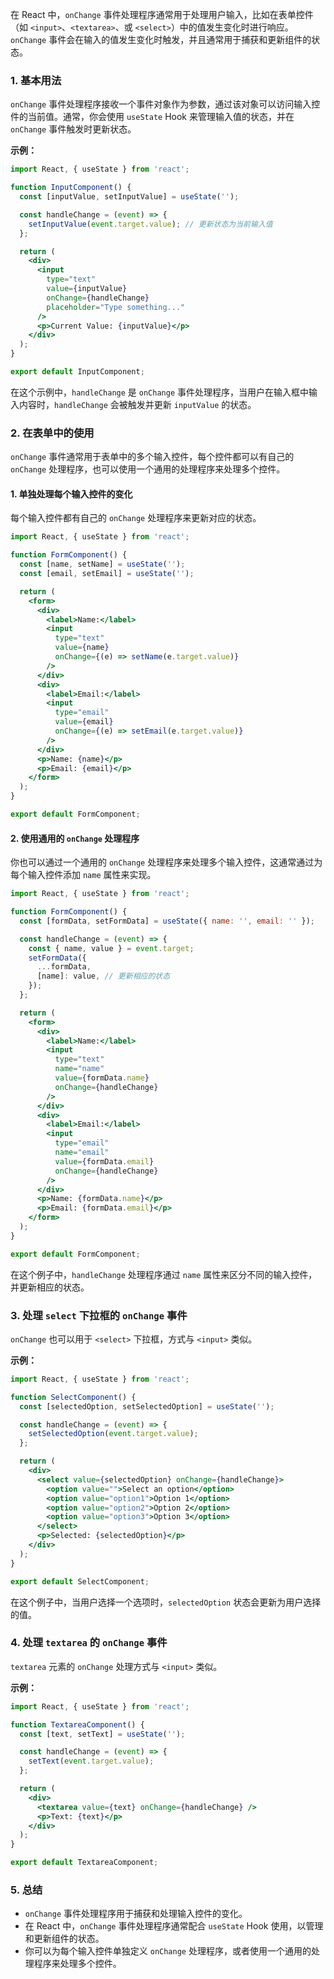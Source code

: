 在 React 中，`onChange` 事件处理程序通常用于处理用户输入，比如在表单控件（如 `<input>`、`<textarea>`、或 `<select>`）中的值发生变化时进行响应。`onChange` 事件会在输入的值发生变化时触发，并且通常用于捕获和更新组件的状态。

### 1. **基本用法**

`onChange` 事件处理程序接收一个事件对象作为参数，通过该对象可以访问输入控件的当前值。通常，你会使用 `useState` Hook 来管理输入值的状态，并在 `onChange` 事件触发时更新状态。

**示例：**

```jsx
import React, { useState } from 'react';

function InputComponent() {
  const [inputValue, setInputValue] = useState('');

  const handleChange = (event) => {
    setInputValue(event.target.value); // 更新状态为当前输入值
  };

  return (
    <div>
      <input 
        type="text" 
        value={inputValue} 
        onChange={handleChange} 
        placeholder="Type something..."
      />
      <p>Current Value: {inputValue}</p>
    </div>
  );
}

export default InputComponent;
```

在这个示例中，`handleChange` 是 `onChange` 事件处理程序，当用户在输入框中输入内容时，`handleChange` 会被触发并更新 `inputValue` 的状态。

### 2. **在表单中的使用**

`onChange` 事件通常用于表单中的多个输入控件，每个控件都可以有自己的 `onChange` 处理程序，也可以使用一个通用的处理程序来处理多个控件。

#### 1. **单独处理每个输入控件的变化**

每个输入控件都有自己的 `onChange` 处理程序来更新对应的状态。

```jsx
import React, { useState } from 'react';

function FormComponent() {
  const [name, setName] = useState('');
  const [email, setEmail] = useState('');

  return (
    <form>
      <div>
        <label>Name:</label>
        <input 
          type="text" 
          value={name} 
          onChange={(e) => setName(e.target.value)} 
        />
      </div>
      <div>
        <label>Email:</label>
        <input 
          type="email" 
          value={email} 
          onChange={(e) => setEmail(e.target.value)} 
        />
      </div>
      <p>Name: {name}</p>
      <p>Email: {email}</p>
    </form>
  );
}

export default FormComponent;
```

#### 2. **使用通用的 `onChange` 处理程序**

你也可以通过一个通用的 `onChange` 处理程序来处理多个输入控件，这通常通过为每个输入控件添加 `name` 属性来实现。

```jsx
import React, { useState } from 'react';

function FormComponent() {
  const [formData, setFormData] = useState({ name: '', email: '' });

  const handleChange = (event) => {
    const { name, value } = event.target;
    setFormData({
      ...formData,
      [name]: value, // 更新相应的状态
    });
  };

  return (
    <form>
      <div>
        <label>Name:</label>
        <input 
          type="text" 
          name="name" 
          value={formData.name} 
          onChange={handleChange} 
        />
      </div>
      <div>
        <label>Email:</label>
        <input 
          type="email" 
          name="email" 
          value={formData.email} 
          onChange={handleChange} 
        />
      </div>
      <p>Name: {formData.name}</p>
      <p>Email: {formData.email}</p>
    </form>
  );
}

export default FormComponent;
```

在这个例子中，`handleChange` 处理程序通过 `name` 属性来区分不同的输入控件，并更新相应的状态。

### 3. **处理 `select` 下拉框的 `onChange` 事件**

`onChange` 也可以用于 `<select>` 下拉框，方式与 `<input>` 类似。

**示例：**

```jsx
import React, { useState } from 'react';

function SelectComponent() {
  const [selectedOption, setSelectedOption] = useState('');

  const handleChange = (event) => {
    setSelectedOption(event.target.value);
  };

  return (
    <div>
      <select value={selectedOption} onChange={handleChange}>
        <option value="">Select an option</option>
        <option value="option1">Option 1</option>
        <option value="option2">Option 2</option>
        <option value="option3">Option 3</option>
      </select>
      <p>Selected: {selectedOption}</p>
    </div>
  );
}

export default SelectComponent;
```

在这个例子中，当用户选择一个选项时，`selectedOption` 状态会更新为用户选择的值。

### 4. **处理 `textarea` 的 `onChange` 事件**

`textarea` 元素的 `onChange` 处理方式与 `<input>` 类似。

**示例：**

```jsx
import React, { useState } from 'react';

function TextareaComponent() {
  const [text, setText] = useState('');

  const handleChange = (event) => {
    setText(event.target.value);
  };

  return (
    <div>
      <textarea value={text} onChange={handleChange} />
      <p>Text: {text}</p>
    </div>
  );
}

export default TextareaComponent;
```

### 5. **总结**

- `onChange` 事件处理程序用于捕获和处理输入控件的变化。
- 在 React 中，`onChange` 事件处理程序通常配合 `useState` Hook 使用，以管理和更新组件的状态。
- 你可以为每个输入控件单独定义 `onChange` 处理程序，或者使用一个通用的处理程序来处理多个控件。